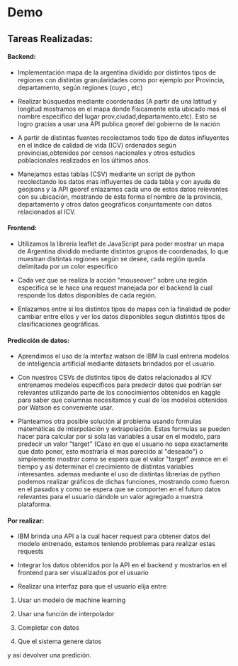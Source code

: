 # Demo

## Tareas Realizadas:

  

#### Backend:

  

+ Implementación mapa de la argentina dividido por distintos tipos de regiones con distintas granularidades como por ejemplo por Provincia, departamento, según regiones (cuyo , etc)

+ Realizar búsquedas mediante coordenadas (A partir de una latitud y longitud mostramos en el mapa donde físicamente esta ubicado mas el nombre especifico del lugar prov,ciudad,departamento.etc). Esto se logro gracias a usar una API publica georef del gobierno de la nación

+ A partir de distintas fuentes recolectamos todo tipo de datos influyentes en el indice de calidad de vida (ICV) ordenados según provincias,obtenidos por censos nacionales y otros estudios poblacionales realizados en los últimos años.

+ Manejamos estas tablas (CSV) mediante un script de python recolectando los datos mas influyentes de cada tabla y con ayuda de geojsons y la API georef enlazamos cada uno de estos datos relevantes con su ubicación, mostrando de esta forma el nombre de la provincia, departamento y otros datos geográficos conjuntamente con datos relacionados al ICV.

  

#### Frontend:

+ Utilizamos la librería leaflet de JavaScript para poder mostrar un mapa de Argentina dividido mediante distintos grupos de coordenadas, lo que muestran distintas regiones según se desee, cada región queda delimitada por un color especifico

+ Cada vez que se realiza la acción "mouseover" sobre una región especifica se le hace una request manejada por el backend la cual responde los datos disponibles de cada región.

+ Enlazamos entre si los distintos tipos de mapas con la finalidad de poder cambiar entre ellos y ver los datos disponibles segun distintos tipos de clasificaciones geográficas.

  
  

#### Predicción de datos:

+ Aprendimos el uso de la interfaz watson de IBM la cual entrena modelos de inteligencia artificial mediante datasets brindados por el usuario.

+ Con nuestros CSVs de distintos tipos de datos relacionados al ICV entrenamos modelos específicos para predecir datos que podrían ser relevantes utilizando parte de los conocimientos obtenidos en kaggle para saber que columnas necesitamos y cual de los modelos obtenidos por Watson es conveniente usar.

+ Planteamos otra posible solución al problema usando formulas matemáticas de interpolación y extrapolación. Estas formulas se pueden hacer para calcular por si sola las variables a usar en el modelo, para predecir un valor "target" (Caso en que el usuario no sepa exactamente que dato poner, esto mostraría el mas parecido al "deseado") o simplemente mostrar como se espera que el valor "target" avance en el tiempo y así determinar el crecimiento de distintas variables interesantes. ademas mediante el uso de distintas librerías de python podemos realizar gráficos de dichas funciones, mostrando como fueron en el pasados y como se espera que se comporten en el futuro datos relevantes para el usuario dándole un valor agregado a nuestra plataforma.

  

#### Por realizar:

+ IBM brinda una API a la cual hacer request para obtener datos del modelo entrenado, estamos teniendo problemas para realizar estas requests

+ Integrar los datos obtenidos por la API en el backend y mostrarlos en el frontend para ser visualizados por el usuario

+ Realizar una interfaz para que el usuario elija entre:

1. Usar un modelo de machine learning

2. Usar una función de interpolador

3. Completar con datos

4. Que el sistema genere datos

  

y así devolver una predición.